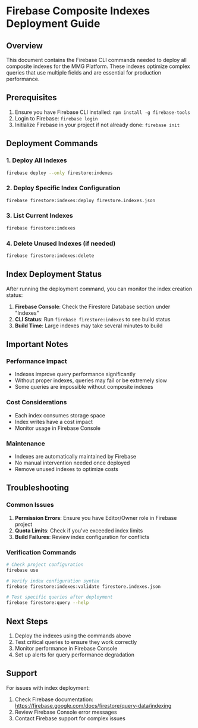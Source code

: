 # Firebase Composite Indexes Deployment Guide

## Overview
This document contains the Firebase CLI commands needed to deploy all composite indexes for the MMG Platform. These indexes optimize complex queries that use multiple fields and are essential for production performance.

## Prerequisites
1. Ensure you have Firebase CLI installed: `npm install -g firebase-tools`
2. Login to Firebase: `firebase login`
3. Initialize Firebase in your project if not already done: `firebase init`

## Deployment Commands

### 1. Deploy All Indexes
```bash
firebase deploy --only firestore:indexes
```

### 2. Deploy Specific Index Configuration
```bash
firebase firestore:indexes:deploy firestore.indexes.json
```

### 3. List Current Indexes
```bash
firebase firestore:indexes
```

### 4. Delete Unused Indexes (if needed)
```bash
firebase firestore:indexes:delete
```

## Index Deployment Status
After running the deployment command, you can monitor the index creation status:

1. **Firebase Console**: Check the Firestore Database section under "Indexes"
2. **CLI Status**: Run `firebase firestore:indexes` to see build status
3. **Build Time**: Large indexes may take several minutes to build

## Important Notes

### Performance Impact
- Indexes improve query performance significantly
- Without proper indexes, queries may fail or be extremely slow
- Some queries are impossible without composite indexes

### Cost Considerations
- Each index consumes storage space
- Index writes have a cost impact
- Monitor usage in Firebase Console

### Maintenance
- Indexes are automatically maintained by Firebase
- No manual intervention needed once deployed
- Remove unused indexes to optimize costs

## Troubleshooting

### Common Issues
1. **Permission Errors**: Ensure you have Editor/Owner role in Firebase project
2. **Quota Limits**: Check if you've exceeded index limits
3. **Build Failures**: Review index configuration for conflicts

### Verification Commands
```bash
# Check project configuration
firebase use

# Verify index configuration syntax
firebase firestore:indexes:validate firestore.indexes.json

# Test specific queries after deployment
firebase firestore:query --help
```

## Next Steps
1. Deploy the indexes using the commands above
2. Test critical queries to ensure they work correctly
3. Monitor performance in Firebase Console
4. Set up alerts for query performance degradation

## Support
For issues with index deployment:
1. Check Firebase documentation: https://firebase.google.com/docs/firestore/query-data/indexing
2. Review Firebase Console error messages
3. Contact Firebase support for complex issues